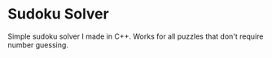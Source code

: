 # Sudoku Solver
Simple sudoku solver I made in C++. Works for all puzzles that don't require number guessing.
